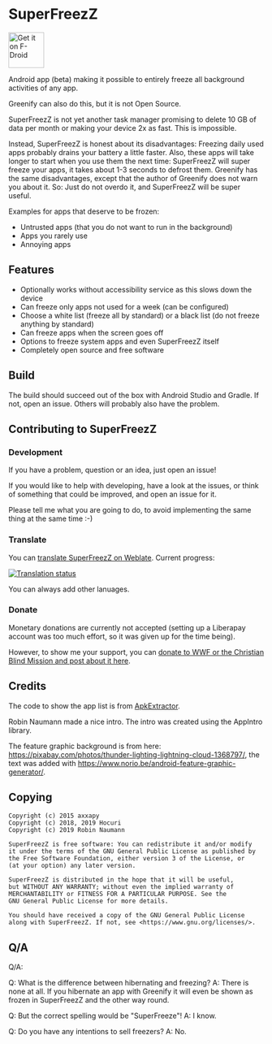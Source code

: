SuperFreezZ
===========

[<img src="https://f-droid.org/badge/get-it-on.png" alt="Get it on F-Droid" height="70">](https://f-droid.org/packages/superfreeze.tool.android/)

Android app (beta) making it possible to entirely freeze all background activities of any app.

Greenify can also do this, but it is not Open Source.

SuperFreezZ is not yet another task manager promising to delete 10 GB of data per month or making your device 2x as fast. This is impossible.

Instead, SuperFreezZ is honest about its disadvantages: Freezing daily used apps probably drains your battery a little faster. Also, these apps will take longer to start when you use them the next time: SuperFreezZ will super freeze your apps, it takes about 1-3 seconds to defrost them. Greenify has the same disadvantages, except that the author of Greenify does not warn you about it. So: Just do not overdo it, and SuperFreezZ will be super useful. 

Examples for apps that deserve to be frozen:

 * Untrusted apps (that you do not want to run in the background)
 * Apps you rarely use
 * Annoying apps

Features
--------

 * Optionally works without accessibility service as this slows down the device
 * Can freeze only apps not used for a week (can be configured)
 * Choose a white list (freeze all by standard) or a black list (do not freeze anything by standard)
 * Can freeze apps when the screen goes off
 * Options to freeze system apps and even SuperFreezZ itself
 * Completely open source and free software

Build
-----

The build should succeed out of the box with Android Studio and Gradle. If not, open an issue. Others will probably also have the problem.

Contributing to SuperFreezZ
------------

### Development

If you have a problem, question or an idea, just open an issue!

If you would like to help with developing, have a look at the issues, or think of something that could be improved, and open an issue for it.

Please tell me what you are going to do, to avoid implementing the same thing at the same time :-)

### Translate

You can [translate SuperFreezZ on Weblate](https://hosted.weblate.org/engage/superfreezz/). Current progress:

[![Translation status](https://hosted.weblate.org/widgets/superfreezz/-/multi-auto.svg)](https://hosted.weblate.org/engage/superfreezz/?utm_source=widget)

You can always add other lanuages.

### Donate

Monetary donations are currently not accepted (setting up a Liberapay account was too much effort, so it was given up for the time being).

However, to show me your support, you can [donate to WWF or the Christian Blind Mission and post about it here](https://gitlab.com/SuperFreezZ/SuperFreezZ/issues/18).

Credits
-------

The code to show the app list is from [ApkExtractor](https://f-droid.org/wiki/page/axp.tool.apkextractor).

Robin Naumann made a nice intro. The intro was created using the AppIntro library.

The feature graphic background is from here: https://pixabay.com/photos/thunder-lighting-lightning-cloud-1368797/, the text was added with https://www.norio.be/android-feature-graphic-generator/.

Copying
-------

```
Copyright (c) 2015 axxapy
Copyright (c) 2018, 2019 Hocuri
Copyright (c) 2019 Robin Naumann

SuperFreezZ is free software: You can redistribute it and/or modify
it under the terms of the GNU General Public License as published by
the Free Software Foundation, either version 3 of the License, or
(at your option) any later version.

SuperFreezZ is distributed in the hope that it will be useful,
but WITHOUT ANY WARRANTY; without even the implied warranty of
MERCHANTABILITY or FITNESS FOR A PARTICULAR PURPOSE. See the
GNU General Public License for more details.

You should have received a copy of the GNU General Public License
along with SuperFreezZ. If not, see <https://www.gnu.org/licenses/>.
```

Q/A
---

Q/A:

Q: What is the difference between hibernating and freezing?
A: There is none at all. If you hibernate an app with Greenify it will even be shown as frozen in SuperFreezZ and the other way round.

Q: But the correct spelling would be "SuperFreeze"!
A: I know.

Q: Do you have any intentions to sell freezers?
A: No.